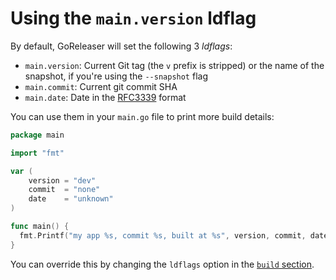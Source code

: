 # Using the `main.version` ldflag

By default, GoReleaser will set the following 3 _ldflags_:

- `main.version`: Current Git tag (the `v` prefix is stripped) or the name of
  the snapshot, if you're using the `--snapshot` flag
- `main.commit`: Current git commit SHA
- `main.date`: Date in the
  [RFC3339](https://pkg.go.dev/time#pkg-constants) format

You can use them in your `main.go` file to print more build details:

```go
package main

import "fmt"

var (
	version = "dev"
	commit  = "none"
	date    = "unknown"
)

func main() {
  fmt.Printf("my app %s, commit %s, built at %s", version, commit, date)
}
```

You can override this by changing the `ldflags` option in the
[`build` section](/customization/build/).
